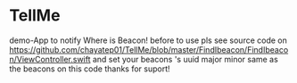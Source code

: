 # TellMe
demo-App to notify Where is Beacon!
before to use pls see source code on https://github.com/chayatep01/TellMe/blob/master/FindIbeacon/FindIbeacon/ViewController.swift
and set your beacons 's uuid major minor same as the beacons on this code 
thanks for suport!
